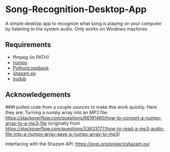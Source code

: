 # Song-Recognition-Desktop-App

A simple desktop app to recognize what song is playing on your computer by listening to the system audio. Only works on Windows machines

## Requirements
- ffmpeg (in PATH)
- [numpy](https://pypi.org/project/numpy/)
- [PythonLoopback](https://github.com/callumoriley/PythonLoopback)
- [shazam.py](https://pypi.org/project/shazam.py/)
- [pydub](https://pypi.org/project/pydub/)

## Acknowledgements

###I pulled code from a couple sources to make this work quickly. Here they are:
Turning a numpy array into an MP3 file:
https://stackoverflow.com/questions/66191480/how-to-convert-a-numpy-array-to-a-mp3-file
(originally from https://stackoverflow.com/questions/53633177/how-to-read-a-mp3-audio-file-into-a-numpy-array-save-a-numpy-array-to-mp3)

Interfacing with the Shazam API:
https://pypi.org/project/shazam.py/
